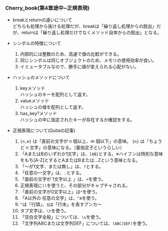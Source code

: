 ### Cherry_book(第4章途中~正規表現)
- breakとreturnの違いについて  
どちらも処理から抜ける処理だが、breakは「繰り返し処理からの脱出」だが、returnは「繰り返し処理だけでなくメソッド自体からの脱出」となる。  

- シンボルの特徴について  
  1. 内部的には整数のため、高速で値の比較ができる。
  2. 同じシンボルは同じオブジェクトのため、メモリの使用効率が良い。
  3. イミュータブルなので、勝手に値が変えられる心配がない。

- ハッシュのメソッドについて  
  1. keyメソッド  
  ハッシュのキーを配列として返す。  
  2. valueメソッド  
  ハッシュの値を配列として返す。  
  3. has_key?メソッド  
  ハッシュの中に指定されたキーが存在するか確認をする。

- 正規表現について(Quitaの記事)  
  1. `{n,m}` は「直前の文字が n 個以上、m 個以下」の意味。 `{n}` は「ちょうど n 文字」の意味になる。（量指定子というらしい）
  2. 「AまたはBのいずれか1文字」は、`[AB]`とする。※ハイフンは特別な意味をもち[A-Z]とするとAまたはBまたは...Zという意味となる。  
  3. 「～が1文字、または無し」は、`?`とする。
  4. 「任意の一文字」は、`.`とする。 
  5. 「直前の文字が 1文字以上 」は、`+`を使う。  
  6. 正規表現に`()`を使うと、その部分がキャプチャされる。  
  7. 「直前の文字が0文字以上」は`*`を使う。
  8. 「A以外の 任意の文字」は、`^A`を使う。
  9. `^`は「行頭」、`$`は「行末」を表すアンカー
  10. タブ文字は、`\t`を使う。
  11. 「空白文字全般」については、`\s`を使う。  
  12. 「文字列ABCまたは文字列DEF」については、`(ABC|DEF)`を使う。  